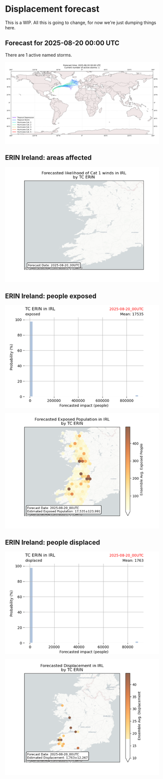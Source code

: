 # Displacement forecast

This is a WIP. All this is going to change, for now we're just dumping things here.

## Forecast for 2025-08-20 00:00 UTC

There are 1 active named storms.

![Active storm ensemble tracks](ECMWF_TC_tracks_20250820000000.png)


## ERIN Ireland: areas affected

![Map of areas possibly experiencing Cat 1 winds](impact-map_TC_ECMWF_ens_ERIN_2025-08-20_00UTC_IRL_cat1.png)


## ERIN Ireland: people exposed

![Histogram of possible exposed population](impact-histogram_TC_ECMWF_ens_ERIN_2025-08-20_00UTC_IRL_exposed.png)

![Map of possible exposed population](impact-map_TC_ECMWF_ens_ERIN_2025-08-20_00UTC_IRL_exposed.png)


## ERIN Ireland: people displaced

![Histogram of possible displaced population](impact-histogram_TC_ECMWF_ens_ERIN_2025-08-20_00UTC_IRL_displaced.png)


![Map of possible displaced population](impact-map_TC_ECMWF_ens_ERIN_2025-08-20_00UTC_IRL_displaced.png)


